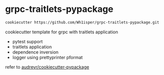 # grpc-traitlets-pypackage

```bash
cookiecutter https://github.com/Wh1isper/grpc-traitlets-pypackage.git
```

cookiecutter template for grpc with traitlets application

- pytest support
- traitlets application
- dependence inversion
- logger using prettyprinter pformat

refer to [audreyr/cookiecutter-pypackage](https://github.com/Nekroze/cookiecutter-pypackage)